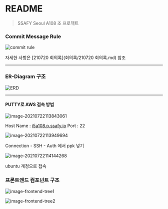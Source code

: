 # README

> SSAFY Seoul A108 조 프로젝트

### Commit Message Rule

![commit rule](../회의록/README.assets/commit_message_structure.PNG)

자세한 사항은 [210720 회의록](회의록/210720 회의록.md) 참조

<hr>

### ER-Diagram 구조

![ERD](../assets/ERD.png)



<hr>

#### PUTTY로 AWS 접속 방법

![image-20210722113843061](../assets/1.png)

Host Name : [i5a108.p.ssafy.io](http://i5a108.p.ssafy.io) Port : 22

![image-20210722113949694](../assets/2.png)

Connection - SSH - Auth 에서 ppk 넣기



![image-20210722114144268](../assets/3.png)

ubuntu 계정으로 접속



### 프론트엔드 컴포넌트 구조

![image-frontend-tree1](../assets/frontend-tree1.png)

![image-frontend-tree2](../assets/frontend-tree2.png)

